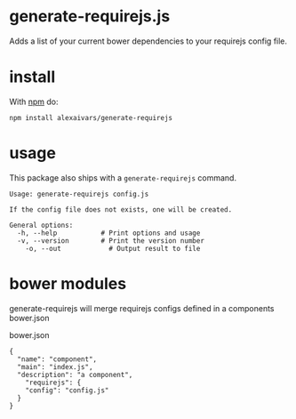 # generate-requirejs.js
  Adds a list of your current bower dependencies to your requirejs config file.
  
# install

With [npm](http://npmjs.org) do:

```
npm install alexaivars/generate-requirejs
```

# usage

This package also ships with a `generate-requirejs` command.

```
Usage: generate-requirejs config.js

If the config file does not exists, one will be created.

General options:
  -h, --help           # Print options and usage
  -v, --version        # Print the version number
	-o, --out            # Output result to file
```

# bower modules

generate-requirejs will merge requirejs configs defined in a components bower.json

bower.json
```
{
  "name": "component",
  "main": "index.js",
  "description": "a component",
	"requirejs": {
  	"config": "config.js"
  }
}
```

